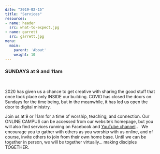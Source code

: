```yaml
---
date: "2019-02-15"
title: "Services"
resources:
- name: header
  src: what-to-expect.jpg
- name: garrett
  src: garrett.jpg
menu:
  main:
    parent: 'About'
    weight: 10
---
```


<h3>
  SUNDAYS at 9 and 11am
  &nbsp;  &nbsp;
  

<br>
</h3>

</h3>
<br>



2020 has given us a chance to get creative with sharing the good stuff that once took place only INSIDE our building. COVID has closed the doors on Sundays for the time being, but in the meanwhile, it has led us open the door to digital ministry. 

Join us at 9 or 11am for a time of worship, teaching, and connection. Our ONLINE CAMPUS can be accessed from our website’s homepage, but you will also find services running on Facebook and <a href="https://www.youtube.com/channel/UCRe_QiHhuGwlIY43ECFopNQ ">YouTube channel</a>..    We encourage you to gather with others as you worship with us online, and of course, invite others to join from their own home base. Until we can be together in person, we will be together virtually… making disciples TOGETHER.  









